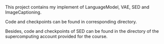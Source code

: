 This project contains my implement of LanguageModel, VAE, SED and ImageCaptioning.

Code and checkpoints can be found in corresponding directory.

Besides, code and checkpoints of SED can be found in the directory of the supercomputing account provided for the course.